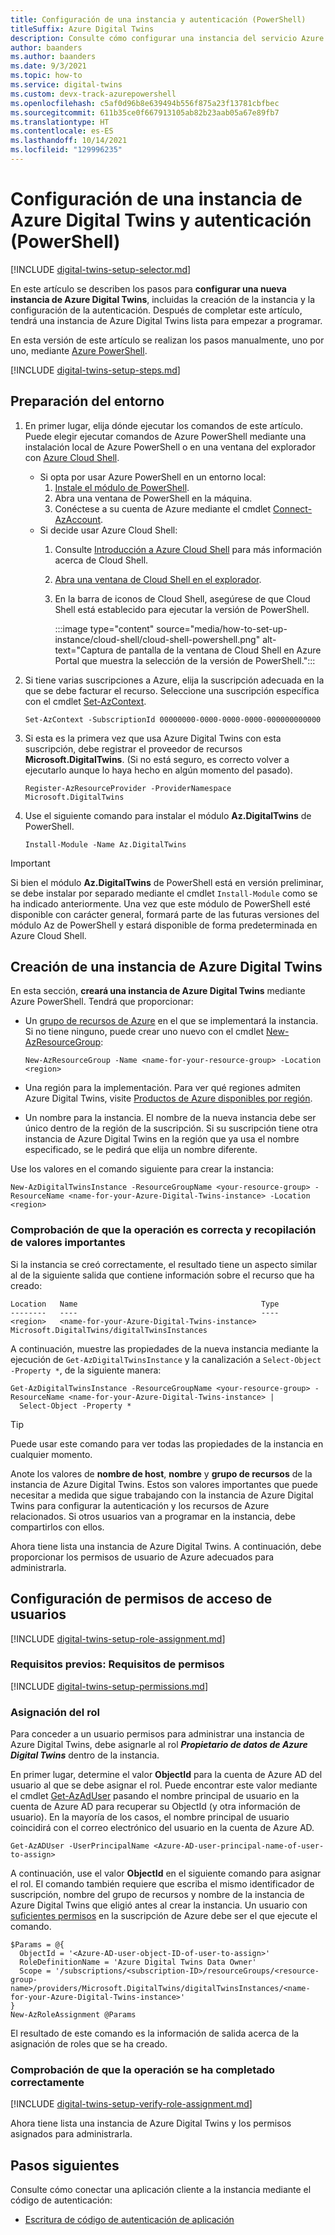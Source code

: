 ```yaml
---
title: Configuración de una instancia y autenticación (PowerShell)
titleSuffix: Azure Digital Twins
description: Consulte cómo configurar una instancia del servicio Azure Digital Twins mediante Azure PowerShell.
author: baanders
ms.author: baanders
ms.date: 9/3/2021
ms.topic: how-to
ms.service: digital-twins
ms.custom: devx-track-azurepowershell
ms.openlocfilehash: c5af0d96b8e639494b556f875a23f13781cbfbec
ms.sourcegitcommit: 611b35ce0f667913105ab82b23aab05a67e89fb7
ms.translationtype: HT
ms.contentlocale: es-ES
ms.lasthandoff: 10/14/2021
ms.locfileid: "129996235"
---
```

# <a name="set-up-an-azure-digital-twins-instance-and-authentication-powershell"></a>Configuración de una instancia de Azure Digital Twins y autenticación (PowerShell)

[!INCLUDE [digital-twins-setup-selector.md](../../includes/digital-twins-setup-selector.md)]

En este artículo se describen los pasos para **configurar una nueva instancia de Azure Digital Twins**, incluidas la creación de la instancia y la configuración de la autenticación. Después de completar este artículo, tendrá una instancia de Azure Digital Twins lista para empezar a programar.

En esta versión de este artículo se realizan los pasos manualmente, uno por uno, mediante [Azure PowerShell](/powershell/azure/new-azureps-module-az).

[!INCLUDE [digital-twins-setup-steps.md](../../includes/digital-twins-setup-steps.md)]

## <a name="prepare-your-environment"></a>Preparación del entorno

1. En primer lugar, elija dónde ejecutar los comandos de este artículo. Puede elegir ejecutar comandos de Azure PowerShell mediante una instalación local de Azure PowerShell o en una ventana del explorador con [Azure Cloud Shell](https://shell.azure.com).
    * Si opta por usar Azure PowerShell en un entorno local:
       1. [Instale el módulo de PowerShell](/powershell/azure/install-az-ps).
       1. Abra una ventana de PowerShell en la máquina.
       1. Conéctese a su cuenta de Azure mediante el cmdlet [Connect-AzAccount](/powershell/module/az.accounts/connect-azaccount).
    * Si decide usar Azure Cloud Shell:
        1. Consulte [Introducción a Azure Cloud Shell](../cloud-shell/overview.md) para más información acerca de Cloud Shell.
        1. [Abra una ventana de Cloud Shell en el explorador](https://shell.azure.com).
        1. En la barra de iconos de Cloud Shell, asegúrese de que Cloud Shell está establecido para ejecutar la versión de PowerShell.
    
            :::image type="content" source="media/how-to-set-up-instance/cloud-shell/cloud-shell-powershell.png" alt-text="Captura de pantalla de la ventana de Cloud Shell en Azure Portal que muestra la selección de la versión de PowerShell.":::
    
1. Si tiene varias suscripciones a Azure, elija la suscripción adecuada en la que se debe facturar el recurso. Seleccione una suscripción específica con el cmdlet [Set-AzContext](/powershell/module/az.accounts/set-azcontext).

   ```azurepowershell-interactive
   Set-AzContext -SubscriptionId 00000000-0000-0000-0000-000000000000
   ```

1. Si esta es la primera vez que usa Azure Digital Twins con esta suscripción, debe registrar el proveedor de recursos **Microsoft.DigitalTwins**. (Si no está seguro, es correcto volver a ejecutarlo aunque lo haya hecho en algún momento del pasado).

   ```azurepowershell-interactive
   Register-AzResourceProvider -ProviderNamespace Microsoft.DigitalTwins
   ```

1. Use el siguiente comando para instalar el módulo **Az.DigitalTwins** de PowerShell.
    ```azurepowershell-interactive
    Install-Module -Name Az.DigitalTwins
    ```

> [!IMPORTANT]
> Si bien el módulo **Az.DigitalTwins** de PowerShell está en versión preliminar, se debe instalar por separado mediante el cmdlet `Install-Module` como se ha indicado anteriormente. Una vez que este módulo de PowerShell esté disponible con carácter general, formará parte de las futuras versiones del módulo Az de PowerShell y estará disponible de forma predeterminada en Azure Cloud Shell.

## <a name="create-the-azure-digital-twins-instance"></a>Creación de una instancia de Azure Digital Twins

En esta sección, **creará una instancia de Azure Digital Twins** mediante Azure PowerShell.
Tendrá que proporcionar:

* Un [grupo de recursos de Azure](../azure-resource-manager/management/overview.md) en el que se implementará la instancia. Si no tiene ninguno, puede crear uno nuevo con el cmdlet [New-AzResourceGroup](/powershell/module/az.resources/new-azresourcegroup):

  ```azurepowershell-interactive
  New-AzResourceGroup -Name <name-for-your-resource-group> -Location <region>
  ```

* Una región para la implementación. Para ver qué regiones admiten Azure Digital Twins, visite [Productos de Azure disponibles por región](https://azure.microsoft.com/global-infrastructure/services/?products=digital-twins).
* Un nombre para la instancia. El nombre de la nueva instancia debe ser único dentro de la región de la suscripción. Si su suscripción tiene otra instancia de Azure Digital Twins en la región que ya usa el nombre especificado, se le pedirá que elija un nombre diferente.

Use los valores en el comando siguiente para crear la instancia:

```azurepowershell-interactive
New-AzDigitalTwinsInstance -ResourceGroupName <your-resource-group> -ResourceName <name-for-your-Azure-Digital-Twins-instance> -Location <region>
```

### <a name="verify-success-and-collect-important-values"></a>Comprobación de que la operación es correcta y recopilación de valores importantes

Si la instancia se creó correctamente, el resultado tiene un aspecto similar al de la siguiente salida que contiene información sobre el recurso que ha creado:

```Output
Location   Name                                         Type
--------   ----                                         ----
<region>   <name-for-your-Azure-Digital-Twins-instance> Microsoft.DigitalTwins/digitalTwinsInstances
```

A continuación, muestre las propiedades de la nueva instancia mediante la ejecución de `Get-AzDigitalTwinsInstance` y la canalización a `Select-Object -Property *`, de la siguiente manera:

```azurepowershell-interactive
Get-AzDigitalTwinsInstance -ResourceGroupName <your-resource-group> -ResourceName <name-for-your-Azure-Digital-Twins-instance> |
  Select-Object -Property *
```

> [!TIP]
> Puede usar este comando para ver todas las propiedades de la instancia en cualquier momento.

Anote los valores de **nombre de host**, **nombre** y **grupo de recursos** de la instancia de Azure Digital Twins. Estos son valores importantes que puede necesitar a medida que sigue trabajando con la instancia de Azure Digital Twins para configurar la autenticación y los recursos de Azure relacionados. Si otros usuarios van a programar en la instancia, debe compartirlos con ellos.

Ahora tiene lista una instancia de Azure Digital Twins. A continuación, debe proporcionar los permisos de usuario de Azure adecuados para administrarla.

## <a name="set-up-user-access-permissions"></a>Configuración de permisos de acceso de usuarios

[!INCLUDE [digital-twins-setup-role-assignment.md](../../includes/digital-twins-setup-role-assignment.md)]

### <a name="prerequisites-permission-requirements"></a>Requisitos previos: Requisitos de permisos
[!INCLUDE [digital-twins-setup-permissions.md](../../includes/digital-twins-setup-permissions.md)]

### <a name="assign-the-role"></a>Asignación del rol

Para conceder a un usuario permisos para administrar una instancia de Azure Digital Twins, debe asignarle al rol _**Propietario de datos de Azure Digital Twins**_ dentro de la instancia.

En primer lugar, determine el valor **ObjectId** para la cuenta de Azure AD del usuario al que se debe asignar el rol. Puede encontrar este valor mediante el cmdlet [Get-AzAdUser](/powershell/module/az.resources/get-azaduser) pasando el nombre principal de usuario en la cuenta de Azure AD para recuperar su ObjectId (y otra información de usuario). En la mayoría de los casos, el nombre principal de usuario coincidirá con el correo electrónico del usuario en la cuenta de Azure AD.

```azurepowershell-interactive
Get-AzADUser -UserPrincipalName <Azure-AD-user-principal-name-of-user-to-assign>
```

A continuación, use el valor **ObjectId** en el siguiente comando para asignar el rol. El comando también requiere que escriba el mismo identificador de suscripción, nombre del grupo de recursos y nombre de la instancia de Azure Digital Twins que eligió antes al crear la instancia. Un usuario con [suficientes permisos](#prerequisites-permission-requirements) en la suscripción de Azure debe ser el que ejecute el comando.

```azurepowershell-interactive
$Params = @{
  ObjectId = '<Azure-AD-user-object-ID-of-user-to-assign>'
  RoleDefinitionName = 'Azure Digital Twins Data Owner'
  Scope = '/subscriptions/<subscription-ID>/resourceGroups/<resource-group-name>/providers/Microsoft.DigitalTwins/digitalTwinsInstances/<name-for-your-Azure-Digital-Twins-instance>'
}
New-AzRoleAssignment @Params
```

El resultado de este comando es la información de salida acerca de la asignación de roles que se ha creado.

### <a name="verify-success"></a>Comprobación de que la operación se ha completado correctamente

[!INCLUDE [digital-twins-setup-verify-role-assignment.md](../../includes/digital-twins-setup-verify-role-assignment.md)]

Ahora tiene lista una instancia de Azure Digital Twins y los permisos asignados para administrarla.

## <a name="next-steps"></a>Pasos siguientes

Consulte cómo conectar una aplicación cliente a la instancia mediante el código de autenticación:
* [Escritura de código de autenticación de aplicación](how-to-authenticate-client.md)
